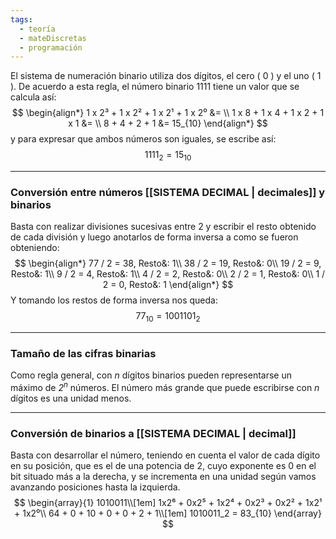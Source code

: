 ```yaml
---
tags:
  - teoría
  - mateDiscretas
  - programación
---
```

El sistema de numeración binario utiliza dos dígitos, el cero ( 0 ) y el uno ( 1 ).
De acuerdo a esta regla, el número binario 1111 tiene un valor que se calcula así:
$$
\begin{align*}
1 x 2³ + 1 x 2² + 1 x 2¹ + 1 x 2⁰ &= \\
1 x 8 + 1 x 4 + 1 x 2 + 1 x 1 &= \\
8 + 4 + 2 + 1 &= 15_{10}
\end{align*}
$$
y para expresar que ambos números son iguales, se escribe así:
$$1111_2 = 15_{10}$$
***
### Conversión entre números [[SISTEMA DECIMAL | decimales]] y binarios
Basta con realizar divisiones sucesivas entre 2 y escribir el resto obtenido de cada división y luego anotarlos de forma inversa a como se fueron obteniendo:
$$
\begin{align*}
77 / 2 = 38, Resto&: 1\\
38 / 2 = 19, Resto&: 0\\
19 / 2 = 9, Resto&: 1\\
9 / 2 = 4, Resto&: 1\\
4 / 2 = 2, Resto&: 0\\
2 / 2 = 1, Resto&: 0\\
1 / 2 = 0, Resto&: 1
\end{align*}
$$
Y tomando los restos de forma inversa nos queda:
$$77_{10} = 1001101_2$$
***
### Tamaño de las cifras binarias
Como regla general, con *n* dígitos binarios pueden representarse un máximo de *$2^n$* números. El número más grande que puede escribirse con *n* dígitos es una unidad menos.
***
### Conversión de binarios a [[SISTEMA DECIMAL | decimal]]
Basta con desarrollar el número, teniendo en cuenta el valor de cada dígito en su posición, que es el de una potencia de 2, cuyo exponente es 0 en el bit situado más a la derecha, y se incrementa en una unidad según vamos avanzando posiciones hasta la izquierda.
$$
\begin{array}{1}
1010011\\[1em]
1x2⁶ + 0x2⁵ + 1x2⁴ + 0x2³ + 0x2² + 1x2¹ + 1x2⁰\\
64 + 0 + 10 + 0 + 0 + 2 + 1\\[1em]
1010011_2 = 83_{10}
\end{array}
$$
